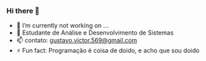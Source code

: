 ### Hi there 👋

- 🔭 I’m currently not working on ...
- 🌱 Estudante de Análise e Desenvolvimento de Sistemas 
- 📫 contato: gustavo.victor.569@gmail.com
- ⚡ Fun fact: Programação é coisa de doido, e acho que sou doido
